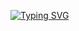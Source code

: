 [![Typing SVG](https://readme-typing-svg.demolab.com?font=Italianno&size=30&pause=1000&color=F78230&background=21B3FF00&center=true&vCenter=true&random=false&width=438&height=62&lines=NEU_FL_Flower)](https://git.io/typing-svg)
